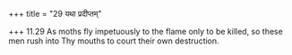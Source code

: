 +++
title = "29 यथा प्रदीप्तम्"

+++
11.29 As moths fly impetuously to the flame only to be killed, so these
men rush into Thy mouths to court their own destruction.
